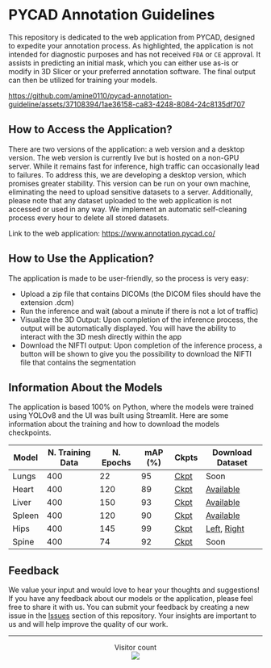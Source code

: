 # PYCAD Annotation Guidelines

This repository is dedicated to the web application from PYCAD, designed to expedite your annotation process. As highlighted, the application is not intended for diagnostic purposes and has not received `FDA` or `CE` approval. It assists in predicting an initial mask, which you can either use as-is or modify in 3D Slicer or your preferred annotation software. The final output can then be utilized for training your models.

https://github.com/amine0110/pycad-annotation-guideline/assets/37108394/1ae36158-ca83-4248-8084-24c8135df707

## How to Access the Application?
There are two versions of the application: a web version and a desktop version. The web version is currently live but is hosted on a non-GPU server. While it remains fast for inference, high traffic can occasionally lead to failures. To address this, we are developing a desktop version, which promises greater stability. This version can be run on your own machine, eliminating the need to upload sensitive datasets to a server. Additionally, please note that any dataset uploaded to the web application is not accessed or used in any way. We implement an automatic self-cleaning process every hour to delete all stored datasets.

Link to the web application: https://www.annotation.pycad.co/

## How to Use the Application?
The application is made to be user-friendly, so the process is very easy:
- Upload a zip file that contains DICOMs (the DICOM files should have the extension .dcm)
- Run the inference and wait (about a minute if there is not a lot of traffic)
- Visualize the 3D Output: Upon completion of the inference process, the output will be automatically displayed. You will have the ability to interact with the 3D mesh directly within the app
- Download the NIFTI output: Upon completion of the inference process, a button will be shown to give you the possibility to download the NIFTI file that contains the segmentation

## Information About the Models
The application is based 100% on Python, where the models were trained using YOLOv8 and the UI was built using Streamlit. Here are some information about the training and how to download the models checkpoints.

| Model        | N. Training Data | N. Epochs | mAP  (%) | Ckpts | Download Dataset |
|--------------|------------------|-----------|-------|-------|-------|
| Lungs | 400  | 22  | 95 | [Ckpt](https://drive.google.com/file/d/1NirjDsF_QhqfsB2ZtJO8bpH-PQ7YSGnk/view?usp=sharing) | Soon |
| Heart | 400  | 120  | 89 | [Ckpt](https://drive.google.com/file/d/1DPY59bKAFZLvz7B5L00NeYBOJLRt6e7e/view?usp=sharing) | [Available](https://drive.google.com/file/d/1aqRAdbo70gngaQwuVsK9qi3cYjodiKmz/view?usp=sharing) |
| Liver | 400  | 150  | 93 | [Ckpt](https://drive.google.com/file/d/1FOqPd9bIqXRynbDScBSoDFlDFm56SPsM/view?usp=sharing) | [Available](https://drive.google.com/file/d/15G11RYvOXoIF5rm-ya5rC4394-0hVxA6/view?usp=sharing) |
| Spleen | 400  | 120  | 90 | [Ckpt](https://drive.google.com/file/d/1aNDXzbxIRHqMbpEDYa5VaIO4jRWzVg4b/view?usp=sharing) | [Available](https://drive.google.com/file/d/1cuPzACQH4l_VN5NZOyCCy9ElAu4SQ1-Q/view?usp=sharing) |
| Hips | 400  | 145  | 99 | [Ckpt](https://drive.google.com/file/d/13_otIfYXWZWy477qTF2RniLXl1nS1Ui6/view?usp=sharing) | [Left](https://drive.google.com/file/d/1QwiMnlrwieT_Q0aatLb-Mh0wOLsbW4cq/view?usp=sharing), [Right](https://drive.google.com/file/d/1JBm_h6jKUvi0XAnyXusenZriQdG8lHLZ/view?usp=sharing) |
| Spine | 400  | 74  | 92 | [Ckpt](https://drive.google.com/file/d/1YAZ6pAW6Q2Mh0rs0w0ivUpezdU1tZZNn/view?usp=sharing) | Soon |

## Feedback

We value your input and would love to hear your thoughts and suggestions! If you have any feedback about our models or the application, please feel free to share it with us. You can submit your feedback by creating a new issue in the [Issues](https://github.com/amine0110/pycad-annotation-guideline/issues) section of this repository. Your insights are important to us and will help improve the quality of our work.

---
<p align="center"> 
  Visitor count<br>
  <img src="https://profile-counter.glitch.me/amine0110%2Fpycad-annotation-guideline/count.svg" />
</p>
